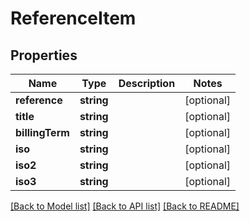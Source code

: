 # ReferenceItem

## Properties
Name | Type | Description | Notes
------------ | ------------- | ------------- | -------------
**reference** | **string** |  | [optional] 
**title** | **string** |  | [optional] 
**billingTerm** | **string** |  | [optional] 
**iso** | **string** |  | [optional] 
**iso2** | **string** |  | [optional] 
**iso3** | **string** |  | [optional] 

[[Back to Model list]](../../README.md#documentation-for-models) [[Back to API list]](../../README.md#documentation-for-api-endpoints) [[Back to README]](../../README.md)

